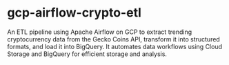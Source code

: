 # gcp-airflow-crypto-etl
An ETL pipeline using Apache Airflow on GCP to extract trending cryptocurrency data from the Gecko Coins API, transform it into structured formats, and load it into BigQuery. It automates data workflows using Cloud Storage and BigQuery for efficient storage and analysis.
